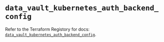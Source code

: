 # `data_vault_kubernetes_auth_backend_config`

Refer to the Terraform Registory for docs: [`data_vault_kubernetes_auth_backend_config`](https://www.terraform.io/docs/providers/vault/d/kubernetes_auth_backend_config).
